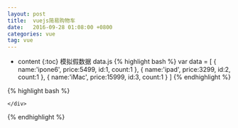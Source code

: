 ```yaml
---
layout: post
title:  vuejs简易购物车
date:   2016-09-28 01:08:00 +0800
categories: vue
tag: vue
---
```


* content
{:toc}
模拟假数据 data.js
{% highlight bash %}
var data = [
    {
        name:'ipone6',
        price:5499,
        id:1,
        count:1
    },
    {
        name:'ipad',
        price:3299,
        id:2,
        count:1
    },
    {
        name:'iMac',
        price:15999,
        id:3,
        count:1
    }
]
{% endhighlight %}

{% highlight bash %}
<!DOCTYPE html>
<html lang="en" xmlns:v-on="http://www.w3.org/1999/xhtml">
<head>
    <meta charset="UTF-8">
    <title>Title</title>
    <style>
        *{margin: 0; padding:0;-moz-user-select: none; /*火狐*/
            -webkit-user-select: none; /*webkit浏览器*/-ms-user-select: none; /*IE10*/-khtml-user-select: none; /*早期浏览器*/
            user-select: none;}
        .products .item span{border: 1px solid #ccc; width: 100px; display: inline-block; text-align: center; height:40px; line-height:40px;}
        .products .item span em{width: 20px;height: 20px; text-align: center; border: 1px solid #ccc;
            background-color:orangered; color: #fff; display: inline-block;line-height: 20px; cursor: pointer;}
        .products .item span i{width: 50px; line-height: 30px; text-align: center; background: orangered; color: #fff;
            height:30px; font-size: 14px; font-style: normal; display: inline-block}
        .info{margin-top: 50px}
        .products .item span em.off{background-color: #ccc;}
    </style>
    <script src="vue.js"></script>
    <script src="data.js"></script>
</head>
<body>
    <div id="app">
       <!--用template 判断购物车是不是为空 做不同的显示-->
        <template v-if="data.length">
            <div class="products">
                <div class="item">
                    <span>商品名称</span>
                    <span>购买单价</span>
                    <span>商品数量</span>
                    <span>操作</span>
                </div>
                <div class="item" v-for="item in data">
                    <span>{{item.name}}</span>
                    <span>{{item.price | currency '￥' 0}}</span>
                    <span>
                    <em :class="{off:item.count == 1}" @click="reduce($index)">-</em>
                    {{item.count}}
                    <em @click="add($index)">+</em>
                </span>
                    <span>
                    <i v-on:click="remove($index)">移除</i>
                </span>
                </div>
            </div>
            <div class="info">
                <label for="">收件人:</label>
                <input type="text" v-model="name">
                <label for="">收货地址:</label>
                <input type="text" v-model="address">
            </div>
            <div class="result">
                <h3>清单</h3>
                <!--内置过滤器， 第三个参数代表保留几位-->
                商品总价：{{ price | currency '￥' 0}}<br>
                收件人：{{name}}<br>
                收货地址：{{address}}
            </div>
        </template>
        <template v-else>
            购物车为空
        </template>

    </div>
<script>
    var vm = new Vue({
        el:"#app",
        data:{
            data:data,
            name:"",
            address:""
        },
        computed:{
            //自动计算所有单价*数量
          price:function(){
              var price = 0;
              for(var i=0; i<this.data.length; i++)
              {
                  price += this.data[i].price* this.data[i].count
              }
              return price
          }
        },
        methods:{
            reduce:function(index){
                if(this.data[index].count == 1)
                {
                    return false
                }
                this.data[index].count--
            },
            add:function(index){
                this.data[index].count++
            },
            remove:function(index)
            {
                //spilce 方法 第一个参数是要删除的起始位置，第二个参数是要删除的个数
                this.data.splice(index,1)

              //  this.data.$remove(item) //如果上边传进来这个item 可以用这种VUE自带的方法直接删除这个ITEM；
            }
        }
    })
</script>
</body>
</html>
{% endhighlight %}


